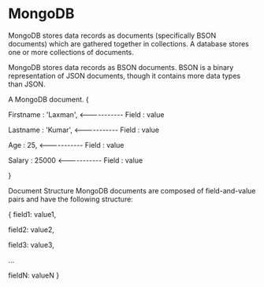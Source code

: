 # MongoDB

MongoDB stores data records as documents (specifically BSON documents) which are gathered together in collections. A database stores one or more collections of documents.

MongoDB stores data records as BSON documents. BSON is a binary representation of JSON documents, though it contains more data types than JSON.

A MongoDB document.
{

Firstname : 'Laxman',        <-----------    Field : value

Lastname : 'Kumar',          <-----------    Field : value

Age : 25,                    <-----------    Field : value

Salary : 25000               <-----------    Field : value

}

Document Structure
MongoDB documents are composed of field-and-value pairs and have the following structure:

{
   field1: value1,
   
   field2: value2,
   
   field3: value3,
   
   ...
   
   fieldN: valueN
}

